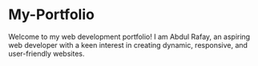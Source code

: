 # My-Portfolio
Welcome to my web development portfolio! I am Abdul Rafay, an aspiring web developer with a keen interest in creating dynamic, responsive, and user-friendly websites.
